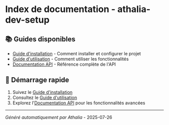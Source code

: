 # Index de documentation - athalia-dev-setup

## 📚 Guides disponibles

- [Guide d'installation](INSTALLATION.md) - Comment installer et configurer le projet
- [Guide d'utilisation](USAGE.md) - Comment utiliser les fonctionnalités
- [Documentation API](API.md) - Référence complète de l'API

## 🚀 Démarrage rapide

1. Suivez le [Guide d'installation](INSTALLATION.md)
2. Consultez le [Guide d'utilisation](USAGE.md)
3. Explorez l'[Documentation API](API.md) pour les fonctionnalités avancées

---
*Généré automatiquement par Athalia* - 2025-07-26
